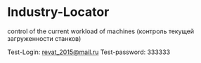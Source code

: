 # Industry-Locator
control of the current workload of machines (контроль текущей загруженности станков)

Test-Login: revat_2015@mail.ru
Test-password: 333333
